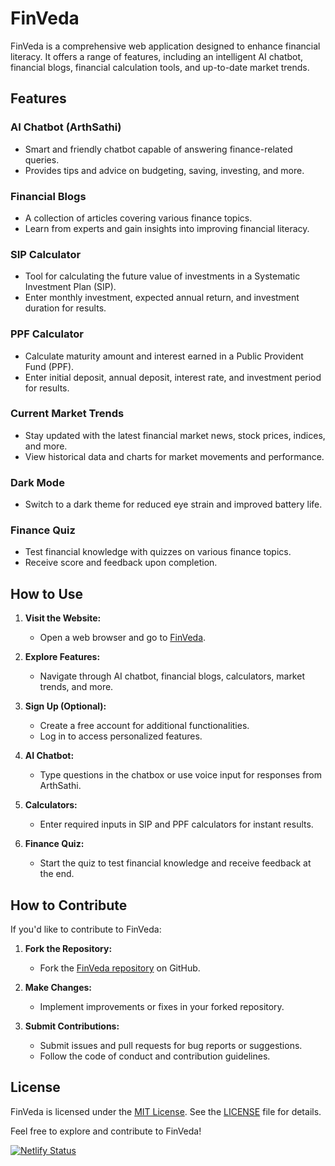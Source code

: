 # FinVeda

FinVeda is a comprehensive web application designed to enhance financial literacy. It offers a range of features, including an intelligent AI chatbot, financial blogs, financial calculation tools, and up-to-date market trends.

## Features

### AI Chatbot (ArthSathi)
- Smart and friendly chatbot capable of answering finance-related queries.
- Provides tips and advice on budgeting, saving, investing, and more.

### Financial Blogs
- A collection of articles covering various finance topics.
- Learn from experts and gain insights into improving financial literacy.

### SIP Calculator
- Tool for calculating the future value of investments in a Systematic Investment Plan (SIP).
- Enter monthly investment, expected annual return, and investment duration for results.

### PPF Calculator
- Calculate maturity amount and interest earned in a Public Provident Fund (PPF).
- Enter initial deposit, annual deposit, interest rate, and investment period for results.

### Current Market Trends
- Stay updated with the latest financial market news, stock prices, indices, and more.
- View historical data and charts for market movements and performance.

### Dark Mode
- Switch to a dark theme for reduced eye strain and improved battery life.

### Finance Quiz
- Test financial knowledge with quizzes on various finance topics.
- Receive score and feedback upon completion.

## How to Use

1. **Visit the Website:**
   - Open a web browser and go to [FinVeda](https://fin-veda.vercel.app/).

2. **Explore Features:**
   - Navigate through AI chatbot, financial blogs, calculators, market trends, and more.

3. **Sign Up (Optional):**
   - Create a free account for additional functionalities.
   - Log in to access personalized features.

4. **AI Chatbot:**
   - Type questions in the chatbox or use voice input for responses from ArthSathi.

5. **Calculators:**
   - Enter required inputs in SIP and PPF calculators for instant results.

6. **Finance Quiz:**
   - Start the quiz to test financial knowledge and receive feedback at the end.

## How to Contribute

If you'd like to contribute to FinVeda:

1. **Fork the Repository:**
   - Fork the [FinVeda repository](https://github.com/ayush-that/FinVeda) on GitHub.

2. **Make Changes:**
   - Implement improvements or fixes in your forked repository.

3. **Submit Contributions:**
   - Submit issues and pull requests for bug reports or suggestions.
   - Follow the code of conduct and contribution guidelines.

## License

FinVeda is licensed under the [MIT License](LICENSE). See the [LICENSE](LICENSE) file for details.

Feel free to explore and contribute to FinVeda!

[![Netlify Status](https://api.netlify.com/api/v1/badges/d302c5f8-bf6f-445d-bac2-5fe29e011997/deploy-status)](https://app.netlify.com/sites/finveda/deploys)
